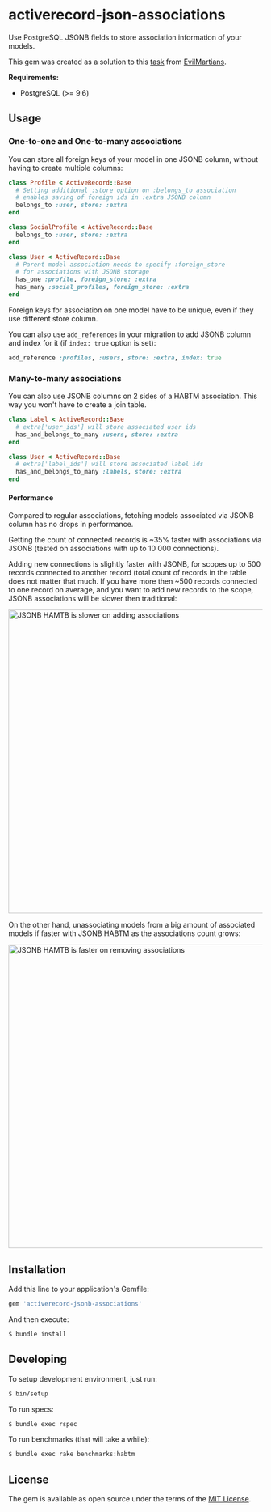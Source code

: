 # activerecord-json-associations

Use PostgreSQL JSONB fields to store association information of your models.

This gem was created as a solution to this [task](http://cultofmartians.com/tasks/active-record-jsonb-associations.html) from [EvilMartians](http://evilmartians.com).

**Requirements:**

- PostgreSQL (>= 9.6)

## Usage

### One-to-one and One-to-many associations

You can store all foreign keys of your model in one JSONB column, without having to create multiple columns:

```ruby
class Profile < ActiveRecord::Base
  # Setting additional :store option on :belongs_to association
  # enables saving of foreign ids in :extra JSONB column 
  belongs_to :user, store: :extra
end

class SocialProfile < ActiveRecord::Base
  belongs_to :user, store: :extra
end

class User < ActiveRecord::Base
  # Parent model association needs to specify :foreign_store
  # for associations with JSONB storage
  has_one :profile, foreign_store: :extra
  has_many :social_profiles, foreign_store: :extra
end
```

Foreign keys for association on one model have to be unique, even if they use different store column.

You can also use `add_references` in your migration to add JSONB column and index for it (if `index: true` option is set):

```ruby
add_reference :profiles, :users, store: :extra, index: true
```

### Many-to-many associations

You can also use JSONB columns on 2 sides of a HABTM association. This way you won't have to create a join table.

```ruby
class Label < ActiveRecord::Base
  # extra['user_ids'] will store associated user ids
  has_and_belongs_to_many :users, store: :extra
end

class User < ActiveRecord::Base
  # extra['label_ids'] will store associated label ids
  has_and_belongs_to_many :labels, store: :extra
end
```

#### Performance

Compared to regular associations, fetching models associated via JSONB column has no drops in performance.

Getting the count of connected records is ~35% faster with associations via JSONB (tested on associations with up to 10 000 connections).

Adding new connections is slightly faster with JSONB, for scopes up to 500 records connected to another record (total count of records in the table does not matter that much. If you have more then ~500 records connected to one record on average, and you want to add new records to the scope, JSONB associations will be slower then traditional:

<img src="https://github.com/lebedev-yury/activerecord-jsonb-associations/blob/master/doc/images/adding-associations.png?raw=true | width=500" alt="JSONB HAMTB is slower on adding associations" width="600">

On the other hand, unassociating models from a big amount of associated models if faster with JSONB HABTM as the associations count grows:

<img src="https://github.com/lebedev-yury/activerecord-jsonb-associations/blob/master/doc/images/deleting-associations.png?raw=true | width=500" alt="JSONB HAMTB is faster on removing associations" width="600">

## Installation

Add this line to your application's Gemfile:

```ruby
gem 'activerecord-jsonb-associations'
```

And then execute:

```bash
$ bundle install
```

## Developing

To setup development environment, just run:

```bash
$ bin/setup
```

To run specs:

```bash
$ bundle exec rspec
```

To run benchmarks (that will take a while):

```bash
$ bundle exec rake benchmarks:habtm
```

## License
The gem is available as open source under the terms of the [MIT License](http://opensource.org/licenses/MIT).
